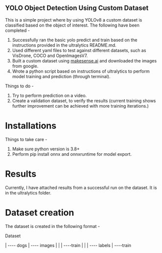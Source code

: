 <H2> YOLO Object Detection Using Custom Dataset </H2>

This is a simple project where by using YOLOv8 a custom dataset is classified based on the object of interest. The following have been completed - 
1. Successfully ran the basic yolo predict and train based on the instructions provided in the ultralytics README.md.
2. Used different yaml files to test against different datasets, such as VisDrone, COCO and OpenImagesV7.
3. Built a custom dataset using [makesense.ai](https://www.makesense.ai/) and downloaded the images from google.
4. Wrote a python script based on instructions of ultralytics to perform model training and prediction (through terminal).

Things to do - 
1. Try to perform prediction on a video.
2. Create a validation dataset, to verify the results (current training shows further improvement can be achieved with more training iterations.)

# Installations
Things to take care - 
1. Make sure python version is 3.8+
2. Perform pip install onnx and onnxruntime for model export.

# Results
Currently, I have attached results from a successful run on the dataset. It is in the ultralytics folder.

# Dataset creation
The dataset is created in the following format - 

<p>Dataset</p>
    |
    ---- dogs
          |
          ---- images
          |       |
          |       ----train
          |            <img1>
          |            <img2>
          |               
          ---- labels
                 |
                 ----train
                       <img1.txt>
                       <img2.txt>
